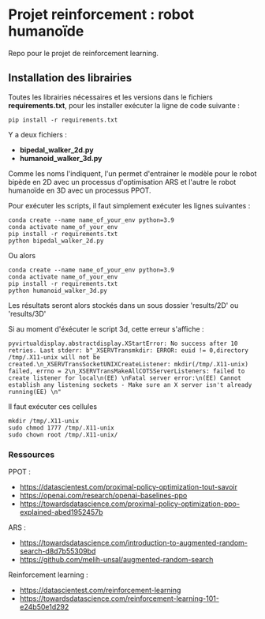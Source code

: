 # Projet reinforcement : robot humanoïde

Repo pour le projet de reinforcement learning. 

## Installation des librairies 

Toutes les librairies nécessaires et les versions dans le fichiers **requirements.txt**, pour les installer exécuter la ligne de code suivante : 

```
pip install -r requirements.txt
```


Y a deux fichiers : 
- **bipedal_walker_2d.py**
- **humanoid_walker_3d.py**

Comme les noms l'indiquent, l'un permet d'entrainer le modèle pour le robot bipède en 2D avec un processus d'optimisation ARS et l'autre le robot humanoïde en 3D avec un processus PPOT. 

Pour exécuter les scripts, il faut simplement exécuter les lignes suivantes :

```shell
conda create --name name_of_your_env python=3.9
conda activate name_of_your_env
pip install -r requirements.txt
python bipedal_walker_2d.py
```

Ou alors

```shell
conda create --name name_of_your_env python=3.9
conda activate name_of_your_env
pip install -r requirements.txt
python humanoid_walker_3d.py
```

Les résultats seront alors stockés dans un sous dossier 'results/2D' ou 'results/3D'

Si au moment d'éxécuter le script 3d, cette erreur s'affiche : 

```
pyvirtualdisplay.abstractdisplay.XStartError: No success after 10 retries. Last stderr: b"_XSERVTransmkdir: ERROR: euid != 0,directory /tmp/.X11-unix will not be created.\n_XSERVTransSocketUNIXCreateListener: mkdir(/tmp/.X11-unix) failed, errno = 2\n_XSERVTransMakeAllCOTSServerListeners: failed to create listener for local\n(EE) \nFatal server error:\n(EE) Cannot establish any listening sockets - Make sure an X server isn't already running(EE) \n"
```

Il faut exécuter ces cellules

```
mkdir /tmp/.X11-unix
sudo chmod 1777 /tmp/.X11-unix
sudo chown root /tmp/.X11-unix/
```



### Ressources

PPOT :
- https://datascientest.com/proximal-policy-optimization-tout-savoir
- https://openai.com/research/openai-baselines-ppo
- https://towardsdatascience.com/proximal-policy-optimization-ppo-explained-abed1952457b

ARS :
- https://towardsdatascience.com/introduction-to-augmented-random-search-d8d7b55309bd
- https://github.com/melih-unsal/augmented-random-search
 
Reinforcement learning :
- https://datascientest.com/reinforcement-learning
- https://towardsdatascience.com/reinforcement-learning-101-e24b50e1d292

    



